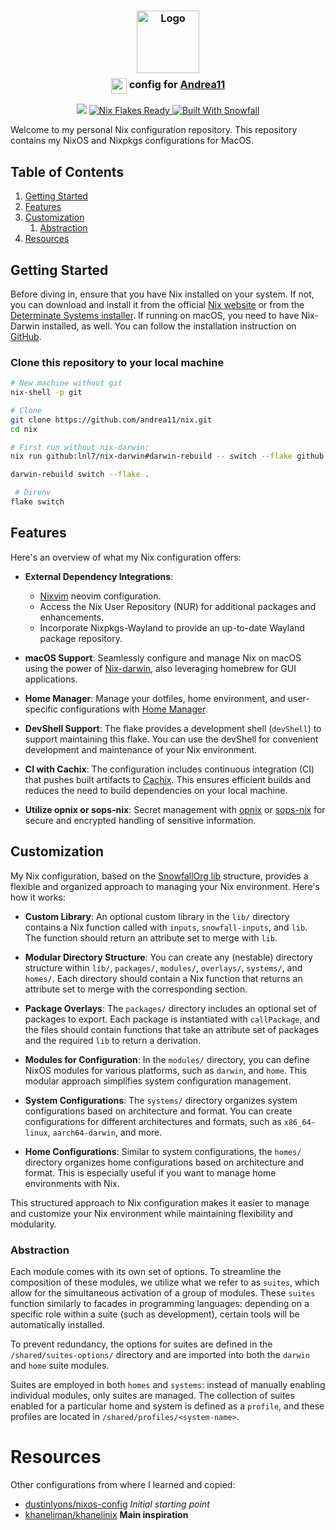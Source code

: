<h3 align="center">
 <img src="https://avatars.githubusercontent.com/u/10788630?v=4" width="100" alt="Logo"/><br/>
 <span style="display:flex;justify-content:center;margin-top:8px;gap:4px;">
 <img src="https://upload.wikimedia.org/wikipedia/commons/c/c4/NixOS_logo.svg" height="25" /><p style="all:unset;">config for <a href="https://github.com/andrea11">Andrea11</a></p>
 </span>
</h3>

<p align="center">
 <a href="https://github.com/andrea11/nix/commits"><img src="https://img.shields.io/github/last-commit/andrea11/nix?colorA=363a4f&colorB=f5a97f&style=for-the-badge"></a>
  <a href="https://wiki.nixos.org/wiki/Flakes" target="_blank">
 <img alt="Nix Flakes Ready" src="https://img.shields.io/static/v1?logo=nixos&logoColor=d8dee9&label=Nix%20Flakes&labelColor=5e81ac&message=Ready&color=d8dee9&style=for-the-badge">
</a>
<a href="https://github.com/snowfallorg/lib" target="_blank">
 <img alt="Built With Snowfall" src="https://img.shields.io/static/v1?logoColor=d8dee9&label=Built%20With&labelColor=5e81ac&message=Snowfall&color=d8dee9&style=for-the-badge">
</a>
</p>

Welcome to my personal Nix configuration repository. This repository 
contains my NixOS and Nixpkgs configurations for MacOS.

## Table of Contents

1. [Getting Started](#getting-started)
2. [Features](#features)
3. [Customization](#customization)
   1. [Abstraction](#abstraction)
4. [Resources](#resources)

## Getting Started

Before diving in, ensure that you have Nix installed on your system. If not, you
can download and install it from the official
[Nix website](https://nixos.org/download.html) or from the
[Determinate Systems installer](https://github.com/DeterminateSystems/nix-installer).
If running on macOS, you need to have Nix-Darwin installed, as well. You can
follow the installation instruction on
[GitHub](https://github.com/LnL7/nix-darwin?tab=readme-ov-file#flakes).

### Clone this repository to your local machine

```bash
# New machine without git
nix-shell -p git

# Clone 
git clone https://github.com/andrea11/nix.git
cd nix

# First run without nix-darwin:
nix run github:lnl7/nix-darwin#darwin-rebuild -- switch --flake github:andrea11/nix

darwin-rebuild switch --flake .

 # Direnv
flake switch
```

## Features

Here's an overview of what my Nix configuration offers:

- **External Dependency Integrations**:
  - [Nixvim](https://github.com/nix-community/nixvim) neovim configuration.
  - Access the Nix User Repository (NUR) for additional packages and
    enhancements.
  - Incorporate Nixpkgs-Wayland to provide an up-to-date Wayland package
    repository.

- **macOS Support**: Seamlessly configure and manage Nix on macOS using the
  power of [Nix-darwin](https://github.com/LnL7/nix-darwin), also leveraging
  homebrew for GUI applications.

- **Home Manager**: Manage your dotfiles, home environment, and user-specific
  configurations with
  [Home Manager](https://github.com/nix-community/home-manager).

- **DevShell Support**: The flake provides a development shell (`devShell`) to
  support maintaining this flake. You can use the devShell for convenient
  development and maintenance of your Nix environment.

- **CI with Cachix**: The configuration includes continuous integration (CI)
  that pushes built artifacts to [Cachix](https://github.com/cachix/cachix).
  This ensures efficient builds and reduces the need to build dependencies on
  your local machine.

- **Utilize opnix or sops-nix**: Secret management with
  [opnix](https://github.com/brizzbuzz/opnix) or [sops-nix](https://github.com/Mic92/sops-nix) 
  for secure and encrypted handling of sensitive information.

## Customization

My Nix configuration, based on the
[SnowfallOrg lib](https://github.com/snowfallorg/lib) structure, provides a
flexible and organized approach to managing your Nix environment. Here's how it
works:

- **Custom Library**: An optional custom library in the `lib/` directory
  contains a Nix function called with `inputs`, `snowfall-inputs`, and `lib`.
  The function should return an attribute set to merge with `lib`.

- **Modular Directory Structure**: You can create any (nestable) directory
  structure within `lib/`, `packages/`, `modules/`, `overlays/`, `systems/`, and
  `homes/`. Each directory should contain a Nix function that returns an
  attribute set to merge with the corresponding section.

- **Package Overlays**: The `packages/` directory includes an optional set of
  packages to export. Each package is instantiated with `callPackage`, and the
  files should contain functions that take an attribute set of packages and the
  required `lib` to return a derivation.

- **Modules for Configuration**: In the `modules/` directory, you can define
  NixOS modules for various platforms, such as `darwin`, and `home`.
  This modular approach simplifies system configuration management.

- **System Configurations**: The `systems/` directory organizes system
  configurations based on architecture and format. You can create configurations
  for different architectures and formats, such as `x86_64-linux`,
  `aarch64-darwin`, and more.

- **Home Configurations**: Similar to system configurations, the `homes/`
  directory organizes home configurations based on architecture and format. This
  is especially useful if you want to manage home environments with Nix.

This structured approach to Nix configuration makes it easier to manage and
customize your Nix environment while maintaining flexibility and modularity.

### Abstraction

Each module comes with its own set of options. To streamline the composition of these modules, we utilize what we refer to as `suites`, which allow for the simultaneous activation of a group of modules. These `suites` function similarly to facades in programming languages: depending on a specific role within a suite (such as development), certain tools will be automatically installed.

To prevent redundancy, the options for suites are defined in the `/shared/suites-options/` directory and are imported into both the `darwin` and `home` suite modules.

Suites are employed in both `homes` and `systems`: instead of manually enabling individual modules, only suites are managed. The collection of suites enabled for a particular home and system is defined as a `profile`, and these profiles are located in `/shared/profiles/<system-name>`.


# Resources

Other configurations from where I learned and copied:

- [dustinlyons/nixos-config](https://github.com/dustinlyons/nixos-config) *Initial starting point*
- [khaneliman/khanelinix](https://github.com/khaneliman/khanelinix) **Main 
  inspiration**